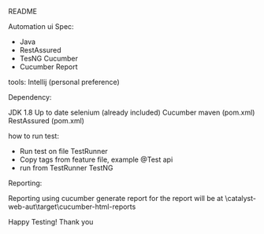 README

Automation ui Spec:

- Java 
- RestAssured
- TesNG Cucumber
- Cucumber Report

tools: Intellij (personal preference)

Dependency:

JDK 1.8 
Up to date selenium (already included) 
Cucumber maven (pom.xml)
RestAssured (pom.xml)

how to run test:

- Run test on file TestRunner
- Copy tags from feature file, example @Test api
- run from TestRunner TestNG

Reporting:

Reporting using cucumber generate report for the report will be at \catalyst-web-aut\target\cucumber-html-reports

Happy Testing! Thank you
